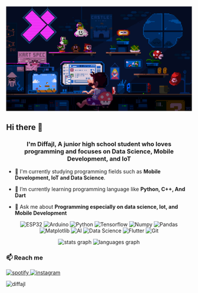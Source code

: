 ![](cs.gif)

## Hi there 👋

<h3 align="center">I'm Diffajl, A junior high school student who loves programming and focuses on Data Science, Mobile Development, and IoT</h3>

- 🔭 I'm currently studying programming fields such as **Mobile Development, IoT and Data Science**.

- 🌱 I’m currently learning programming language like **Python, C++, And Dart**

- 💬 Ask me about **Programming especially on data science, Iot, and Mobile Development**
<p align='center'>
  <img src="https://img.shields.io/badge/-ESP32-blue?style=for-the-badge&logo=esp32" alt="ESP32" />
  <img src="https://img.shields.io/badge/-Arduino-yellow?style=for-the-badge&logo=arduino" alt="Arduino" />
  <img src="https://img.shields.io/badge/-Python-green?style=for-the-badge&logo=python" alt="Python" />
  <img src="https://img.shields.io/badge/-Tensorflow-purple?style=for-the-badge&logo=tensorflow" alt="Tensorflow" />
  <img src="https://img.shields.io/badge/-Numpy-pink?style=for-the-badge&logo=numpy" alt="Numpy" />
  <img src="https://img.shields.io/badge/-Pandas-orange?style=for-the-badge&logo=pandas" alt="Pandas" />
  <img src="https://img.shields.io/badge/-Matplotlib-blue?style=for-the-badge&logo=matplotlib" alt="Matplotlib" />
  <img src="https://img.shields.io/badge/-AI-red?style=for-the-badge&logo=ai" alt="AI" />
  <img src="https://img.shields.io/badge/-Data Science-green?style=for-the-badge&logo=data-science" alt="Data Science" />
  <img src="https://img.shields.io/badge/-Flutter-blue?style=for-the-badge&logo=flutter" alt="Flutter" />
  <img src="https://img.shields.io/badge/-Git-blue?style=for-the-badge&logo=git" alt="Git" />
</p>
<div align="center">
  <img src="https://github-readme-stats.vercel.app/api?username=Diffajl&hide_title=false&hide_rank=false&show_icons=true&include_all_commits=true&count_private=true&disable_animations=false&theme=dracula&locale=en&hide_border=false&order=1" height="150" alt="stats graph"  />
  <img src="https://github-readme-stats.vercel.app/api/top-langs?username=Diffajl&locale=en&hide_title=false&layout=compact&card_width=320&langs_count=5&theme=dracula&hide_border=false&order=2" height="150" alt="languages graph"  />
</div>

###
<h3>📫 Reach me</h3>
<p>
  <a href="https://open.spotify.com/user/31erbfklymxwsudclt647eccqq2e?si=LDDcaHbBSHelSSnG7RmgHg">
    <img alt="spotify" title="Spotify" src="https://img.shields.io/badge/Spotify-1ED760?style=for-the-badge&logo=spotify&logoColor=white"/>
  </a>
  <a href="https://www.instagram.com/diffa_jl">
    <img alt="instagram" title="Instagram" src="https://img.shields.io/badge/Instagram-E4405F?style=for-the-badge&logo=instagram&logoColor=white"/>
  </a>
</p>
<p><img align="left" src="https://github-readme-stats.vercel.app/api/top-langs?username=diffajl&show_icons=true&locale=en&layout=compact" alt="diffajl" /></p> 
